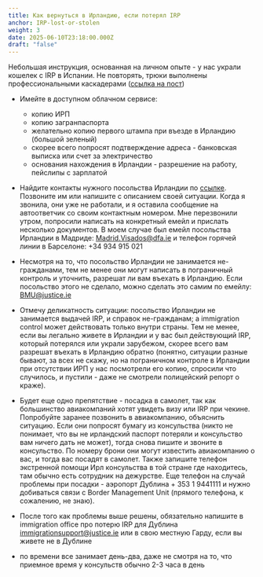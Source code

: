 ```yaml
---
title: Как вернуться в Ирландию, если потерял IRP
anchor: IRP-lost-or-stolen
weight: 3
date: 2025-06-10T23:18:00.000Z
draft: "false"
---
```

Небольшая инструкция, основанная на личном опыте - у нас украли кошелек с IRP в
Испании. Не повторять, трюки выполнены профессиональными каскадерами ([ссылка на пост](https://t.me/coolirish/382))

* Имейте в доступном облачном сервисе:

  * копию ИРП
  * копию загранпаспорта
  * желательно копию первого штампа при въезде в Ирландию (большой зеленый)
  * скорее всего попросят подтверждение адреса - банковская выписка или счет за электричество
  * основания нахождения в Ирландии - разрешение на работу, пейслипы с зарплатой
* Найдите контакты нужного посольства Ирландии по [ссылке](https://www.dfa.ie/embassies/irish-embassies-abroad/). Позвоните им или напишите с описанием своей ситуации. Когда я звонила, они уже не работали, и я оставила сообщение на автоответчик со своим контактным номером. Мне перезвонили утром, попросили написать на конкретный емейл и прислать несколько документов. В моем случае был емейл посольства Ирландии в Мадриде: 
  Madrid.Visados@dfa.ie и телефон горячей линии в Барселоне: +34 934 915 021
* Несмотря на то, что посольство Ирландии не занимается не-гражданами, тем не менее они могут написать в пограничный контроль и уточнить, разрешат ли вам въехать в Ирландию. Если посольство этого не сделало, можно сделать это самим по емейлу: BMU@justice.ie
* Отмечу деликатность ситуации: посольство Ирландии не занимается выдачей IRP, и справок не-гражданам; а immigration control может действовать только внутри страны. Тем не менее, если вы легально живете в Ирландии и у вас был действующий IRP, который потерялся или украли зарубежом, скорее всего вам разрешат въехать в Ирландию обратно (понятно, ситуации разные бывают, за всех не скажу, но на пограничном контроле в Ирландии при отсутствии ИРП у нас посмотрели его копию, спросили что случилось, и пустили - даже не смотрели полицейский репорт о краже).
* Будет еще одно препятствие - посадка в самолет, так как большинство авиакомпаний хотят увидеть визу или IRP при чекине. Попробуйте заранее позвонить в авиакомпанию, объяснить ситуацию. Если они попросят бумагу из консульства (никто не понимает, что вы не ирландский паспорт потеряли и консульство вам ничего дать не может), тогда снова пишите и звоните в консульство. По номеру брони они могут известить авиакомпанию о вас, и тогда вас посадят в самолет. Также запишите телефон экстренной помощи Ирл консульства в той стране где находитесь, там обычно есть сотрудник на дежурстве. Еще телефон на случай проблемы при посадки - аэропорт Дублина + 353 1 9441111 и нужно добиваться связи с Border Management Unit (прямого телефона, к сожалению, не знаю).
* После того как проблемы выше решены, обязательно напишите в immigration office про потерю IRP для Дублина immigrationsupport@justice.ie или в свою местную Гарду, если вы живете не в Дублине
* по времени все занимает день-два, даже не смотря на то, что приемное время у консульств обычно 2-3 часа в день

